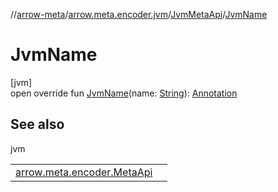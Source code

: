 //[arrow-meta](../../../index.md)/[arrow.meta.encoder.jvm](../index.md)/[JvmMetaApi](index.md)/[JvmName](-jvm-name.md)

# JvmName

[jvm]\
open override fun [JvmName](-jvm-name.md)(name: [String](https://kotlinlang.org/api/latest/jvm/stdlib/kotlin/-string/index.html)): [Annotation](../../arrow.meta.ast/-annotation/index.md)

## See also

jvm

| | |
|---|---|
| [arrow.meta.encoder.MetaApi](../../arrow.meta.encoder/-meta-api/-jvm-name.md) |  |
